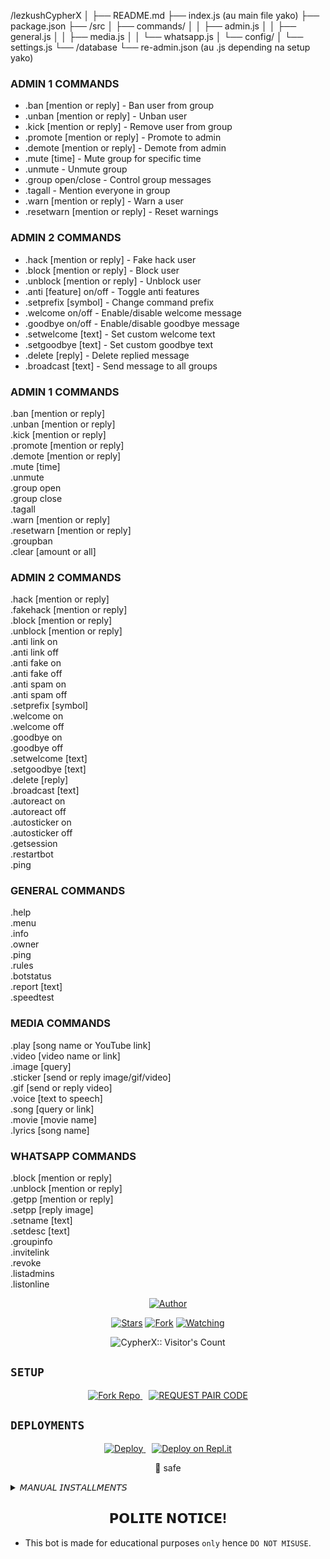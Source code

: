 /lezkushCypherX
│
├── README.md
├── index.js (au main file yako)
├── package.json
├── /src
│   ├── commands/
│   │   ├── admin.js
│   │   ├── general.js
│   │   ├── media.js
│   │   └── whatsapp.js
│   └── config/
│       └── settings.js
└── /database
    └── re-admin.json (au .js depending na setup yako)






### ADMIN 1 COMMANDS
- .ban [mention or reply] - Ban user from group  
- .unban [mention or reply] - Unban user  
- .kick [mention or reply] - Remove user from group  
- .promote [mention or reply] - Promote to admin  
- .demote [mention or reply] - Demote from admin  
- .mute [time] - Mute group for specific time  
- .unmute - Unmute group  
- .group open/close - Control group messages  
- .tagall - Mention everyone in group  
- .warn [mention or reply] - Warn a user  
- .resetwarn [mention or reply] - Reset warnings  

### ADMIN 2 COMMANDS
- .hack [mention or reply] - Fake hack user  
- .block [mention or reply] - Block user  
- .unblock [mention or reply] - Unblock user  
- .anti [feature] on/off - Toggle anti features  
- .setprefix [symbol] - Change command prefix  
- .welcome on/off - Enable/disable welcome message  
- .goodbye on/off - Enable/disable goodbye message  
- .setwelcome [text] - Set custom welcome text  
- .setgoodbye [text] - Set custom goodbye text  
- .delete [reply] - Delete replied message  
- .broadcast [text] - Send message to all groups 



### ADMIN 1 COMMANDS  
.ban [mention or reply]  
.unban [mention or reply]  
.kick [mention or reply]  
.promote [mention or reply]  
.demote [mention or reply]  
.mute [time]  
.unmute  
.group open  
.group close  
.tagall  
.warn [mention or reply]  
.resetwarn [mention or reply]  
.groupban  
.clear [amount or all]  

### ADMIN 2 COMMANDS  
.hack [mention or reply]  
.fakehack [mention or reply]  
.block [mention or reply]  
.unblock [mention or reply]  
.anti link on  
.anti link off  
.anti fake on  
.anti fake off  
.anti spam on  
.anti spam off  
.setprefix [symbol]  
.welcome on  
.welcome off  
.goodbye on  
.goodbye off  
.setwelcome [text]  
.setgoodbye [text]  
.delete [reply]  
.broadcast [text]  
.autoreact on  
.autoreact off  
.autosticker on  
.autosticker off  
.getsession  
.restartbot  
.ping  

### GENERAL COMMANDS  
.help  
.menu  
.info  
.owner  
.ping  
.rules  
.botstatus  
.report [text]  
.speedtest  

### MEDIA COMMANDS  
.play [song name or YouTube link]  
.video [video name or link]  
.image [query]  
.sticker [send or reply image/gif/video]  
.gif [send or reply video]  
.voice [text to speech]  
.song [query or link]  
.movie [movie name]  
.lyrics [song name]  

### WHATSAPP COMMANDS  
.block [mention or reply]  
.unblock [mention or reply]  
.getpp [mention or reply]  
.setpp [reply image]  
.setname [text]  
.setdesc [text]  
.groupinfo  
.invitelink  
.revoke  
.listadmins  
.listonline

    
   
  
</a>
</p>
<p align="center">
<a href="https://github.com/Dark-Xploit"><img title="Author" src="https://img.shields.io/badge/CypherX-skyblue?style=for-the-badge&logo=telegram"></a>
<p/>
<p align="center">
<a href="https://github.com/Dark-Xploit/CypherX/stargazers/"><img title="Stars" src="https://img.shields.io/github/stars/Dark-Xploit/CypherX?&style=social"></a>
<a href="https://github.com/Dark-Xploit/CypherX/network/members"><img title="Fork" src="https://img.shields.io/github/forks/Dark-Xploit/CypherX?style=social"></a>
<a href="https://github.com/Dark-Xploit/CypherX/watchers"><img title="Watching" src="https://img.shields.io/github/watchers/Dark-Xploit/CypherX?label=Watching&style=social"></a>
</p>
<p align="center"><img src="https://profile-counter.glitch.me/{Dark-Xploit}/count.svg" alt="CypherX:: Visitor's Count" /></p>


## `SETUP`

<p align="center">
  <a href='https://github.com/Dark-Xploit/CypherX/fork' target="_blank" style="margin-right: 10px;">
    <img alt='Fork Repo' src='https://img.shields.io/badge/Fork Repo-100000?style=for-the-badge&logo=scan&logoColor=white&labelColor=orange&color=darkgreen'/>
  </a>
  <a href='https://xploader-pair.onrender.com/' target="_blank">
    <img alt='REQUEST PAIR CODE' src='https://img.shields.io/badge/Pair_code-100000?style=for-the-badge&logo=scan&logoColor=white&labelColor=darkorange&color=darkorange'/>
  </a>
</p>


## `DEPLOYMENTS`

  <p align="center">
  <a href="https://dashboard.heroku.com/new?template=https://github.com/Dark-Xploit/CypherX" target="_blank" style="margin-right: 10px;">
    <img alt="Deploy" src="https://www.herokucdn.com/deploy/button.svg"/>
  </a>
  <a href="https://repl.it/github/Dark-Xploit/CypherX" target="_blank">
    <img alt="Deploy on Repl.it" src="https://repl.it/badge/github/quiec/whatsAlfa"/>
  </a>
</p>
<p align="center">
  💯 safe
</p>

<details>
<summary>𝘔𝘈𝘕𝘜𝘈𝘓 𝘐𝘕𝘚𝘛𝘈𝘓𝘓𝘔𝘌𝘕𝘛𝘚</summary>
  
## `REQUIREMENTS`
* [Node.js](https://nodejs.org/en/)
* [Git](https://git-scm.com/downloads)
* [FFmpeg](https://github.com/BtbN/FFmpeg-Builds/releases/download/autobuild-2020-12-08-13-03/ffmpeg-n4.3.1-26-gca55240b8c-win64-gpl-4.3.zip)
* [Libwebp](https://developers.google.com/speed/webp/download)
* Any text editor
  
## `CLONE REPO & INSTALLATION DEPENDENCIES`
```bash
git clone https://github.com/<your gitHub Username>/CypherX.git
cd CypherX
npm start
```

## `FOR SSH/UBUNTU/LINUX`
```bash
sudo apt-get update
sudo apt-get upgrade -y
sudo apt-get install -y bash
sudo apt-get install -y libwebp
sudo apt-get install -y git
sudo apt-get install -y nodejs
sudo apt-get install -y ffmpeg
sudo apt-get install -y wget
sudo apt-get install -y imagemagick
git clone https://github.com/<your-gitHub-Username>/CypherX
cd CypherX
npm install
npm start
```

## `FOR TERMUX`
```bash
apt update -y && apt upgrade -y && pkg update -y && pkg upgrade -y && pkg install bash -y && pkg install libwebp -y && pkg install git -y && pkg install nodejs -y && pkg install ffmpeg -y && pkg install wget -y && pkg install imagemagick -y && pkg install yarn && termux-setup-storage
cd /sdcard
cd bot folder name
yarn install
npm start
```

## `FOR 24/7 ACTIVATION PM2 (TERMUX)`
```bash
npm i -g pm2 && pm2 start index.js && pm2 save && pm2 logs
```

## `FOR 24/7 ACTIVATION RE-EXECUTION PM2 (TERMUX)`
```bash
npm i -g pm2 && pm2 start index.js -f && pm2 save && pm2 logs
```
</details>

##
<h2 align="center">  𝗣𝗢𝗟𝗜𝗧𝗘 𝗡𝗢𝗧𝗜𝗖𝗘!
</h2>

- This bot is made for educational purposes `only` hence `DO NOT MISUSE`.
